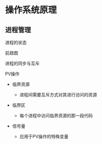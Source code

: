 # 操作系统原理

## 进程管理

进程的状态

前趋图

进程的同步与互斥 

PV操作

+ 临界资源
  
  + 进程间需要互斥方式对其进行访问的资源

+ 临界区
  
  + 每个进程中访问临界资源的那一段代码

+ 信号量
  
  + 应用于PV操作的特殊变量
